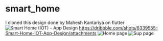# smart_home
I cloned this design done by Mahesh Kantariya on flutter
![Smart Home (IOT) - App Design](https://i.ibb.co/4mybB8P/Fire-Shot-Capture-107-Dribbble-thumd-png-by-Mahesh-Kantariya-dribbble-com.png[/img)
https://dribbble.com/shots/6339555-Smart-Home-IOT-App-Design/attachments
![Home page](https://i.ibb.co/0nNwcjg/Screen-Shot-1441-05-24-at-11-14-37-PM.png[/img)
![Sup page](https://i.ibb.co/fkg5rtH/Screen-Shot-1441-05-24-at-11-14-48-PM.png[/img)
